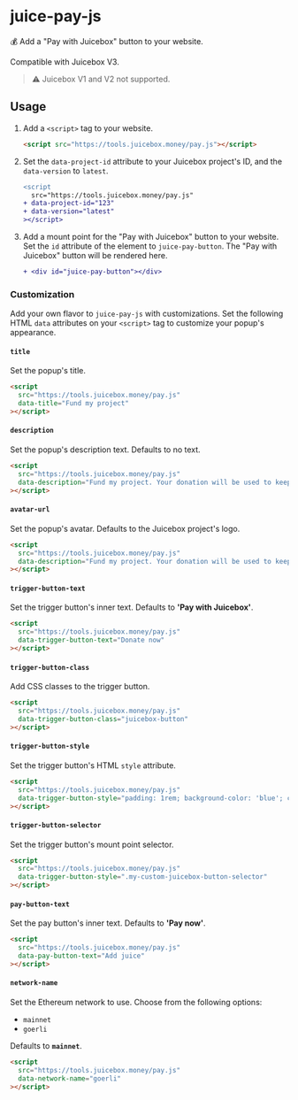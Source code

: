 # juice-pay-js

💰 Add a "Pay with Juicebox" button to your website.

Compatible with Juicebox V3.

> ⚠️ Juicebox V1 and V2 not supported.

## Usage

1. Add a `<script>` tag to your website.

   ```html
   <script src="https://tools.juicebox.money/pay.js"></script>
   ```

2. Set the `data-project-id` attribute to your Juicebox project's ID, and the `data-version` to `latest`.

   ```diff
   <script
     src="https://tools.juicebox.money/pay.js"
   + data-project-id="123"
   + data-version="latest"
   ></script>
   ```

3. Add a mount point for the "Pay with Juicebox" button to your website.
   Set the `id` attribute of the element to `juice-pay-button`. The "Pay with Juicebox" button will be rendered here.

   ```diff
   + <div id="juice-pay-button"></div>
   ```

### Customization

Add your own flavor to `juice-pay-js` with customizations.
Set the following HTML `data` attributes on your `<script>` tag to customize your popup's appearance.

#### `title`

Set the popup's title.

```html
<script
  src="https://tools.juicebox.money/pay.js"
  data-title="Fund my project"
></script>
```

#### `description`

Set the popup's description text. Defaults to no text.

```html
<script
  src="https://tools.juicebox.money/pay.js"
  data-description="Fund my project. Your donation will be used to keep the juice flowing."
></script>
```

#### `avatar-url`

Set the popup's avatar. Defaults to the Juicebox project's logo.

```html
<script
  src="https://tools.juicebox.money/pay.js"
  data-description="Fund my project. Your donation will be used to keep the juice flowing."
></script>
```

#### `trigger-button-text`

Set the trigger button's inner text. Defaults to **'Pay with Juicebox'**.

```html
<script
  src="https://tools.juicebox.money/pay.js"
  data-trigger-button-text="Donate now"
></script>
```

#### `trigger-button-class`

Add CSS classes to the trigger button.

```html
<script
  src="https://tools.juicebox.money/pay.js"
  data-trigger-button-class="juicebox-button"
></script>
```

#### `trigger-button-style`

Set the trigger button's HTML `style` attribute.

```html
<script
  src="https://tools.juicebox.money/pay.js"
  data-trigger-button-style="padding: 1rem; background-color: 'blue'; color:"
></script>
```

#### `trigger-button-selector`

Set the trigger button's mount point selector.

```html
<script
  src="https://tools.juicebox.money/pay.js"
  data-trigger-button-style=".my-custom-juicebox-button-selector"
></script>
```

#### `pay-button-text`

Set the pay button's inner text. Defaults to **'Pay now'**.

```html
<script
  src="https://tools.juicebox.money/pay.js"
  data-pay-button-text="Add juice"
></script>
```

#### `network-name`

Set the Ethereum network to use. Choose from the following options:

- `mainnet`
- `goerli`

Defaults to **`mainnet`**.

```html
<script
  src="https://tools.juicebox.money/pay.js"
  data-network-name="goerli"
></script>
```
